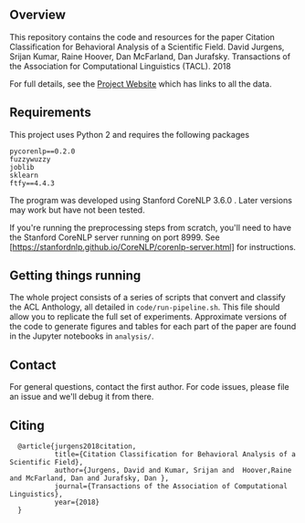 ## Overview

This repository contains the code and resources for the paper Citation Classification for Behavioral Analysis of a Scientific Field. David Jurgens, Srijan Kumar, Raine Hoover, Dan McFarland, Dan Jurafsky. Transactions of the Association for Computational Linguistics (TACL). 2018

For full details, see the [Project Website](http://jurgens.people.si.umich.edu/citation-function/) which has links to all the data.

## Requirements

This project uses Python 2 and requires the following packages

```
pycorenlp==0.2.0
fuzzywuzzy
joblib
sklearn
ftfy==4.4.3
```

The program was developed using Stanford CoreNLP 3.6.0 .  Later versions may work but have not been tested.

If you're running the preprocessing steps from scratch, you'll need to have the Stanford CoreNLP server running on port 8999.  See [https://stanfordnlp.github.io/CoreNLP/corenlp-server.html] for instructions.

## Getting things running

The whole project consists of a series of scripts that convert and classify the ACL Anthology, all detailed in `code/run-pipeline.sh`.  This file should allow you to replicate the full set of experiments.  Approximate versions of the code to generate figures and tables for each part of the paper are found in the Jupyter notebooks in `analysis/`.  

## Contact

For general questions, contact the first author.  For code issues, please file an issue and we'll debug it from there.


## Citing 
```
  @article{jurgens2018citation,
           title={Citation Classification for Behavioral Analysis of a Scientific Field},
           author={Jurgens, David and Kumar, Srijan and  Hoover,Raine  and McFarland, Dan and Jurafsky, Dan },
           journal={Transactions of the Association of Computational Linguistics},
           year={2018}
  }
```
